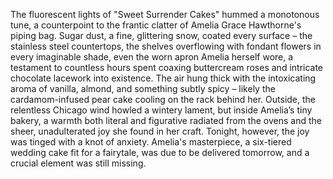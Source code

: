 The fluorescent lights of "Sweet Surrender Cakes" hummed a monotonous tune, a counterpoint to the frantic clatter of Amelia Grace Hawthorne's piping bag.  Sugar dust, a fine, glittering snow, coated every surface – the stainless steel countertops, the shelves overflowing with fondant flowers in every imaginable shade, even the worn apron Amelia herself wore, a testament to countless hours spent coaxing buttercream roses and intricate chocolate lacework into existence.  The air hung thick with the intoxicating aroma of vanilla, almond, and something subtly spicy – likely the cardamom-infused pear cake cooling on the rack behind her.  Outside, the relentless Chicago wind howled a wintery lament, but inside Amelia’s tiny bakery, a warmth both literal and figurative radiated from the ovens and the sheer, unadulterated joy she found in her craft.  Tonight, however, the joy was tinged with a knot of anxiety.  Amelia's masterpiece, a six-tiered wedding cake fit for a fairytale, was due to be delivered tomorrow, and a crucial element was still missing.
